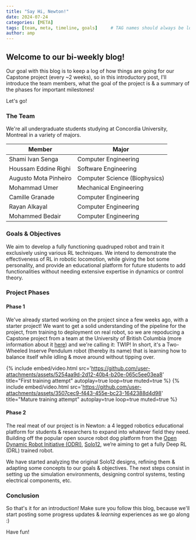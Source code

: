 ```yaml
---
title: "Say Hi, Newton!"
date: 2024-07-24
categories: [META]
tags: [team, meta, timeline, goals]     # TAG names should always be lowercase
author: amp
---
```


## Welcome to our bi-weekly blog!

Our goal with this blog is to keep a log of how things are going for our Capstone project (every ~2 weeks), so in this introductory post, I'll introduce the team members, what the goal of the project is & a summary of the phases for important milestones!

Let's go!

### The Team

We're all undergraduate students studying at Concordia University, Montreal in a variety of majors.

| Member      | Major |
| ------ | ----- |
| Shami Ivan Senga | Computer Engineering |
| Houssam Eddine Righi | Software Engineering |
| Augusto Mota Pinheiro | Computer Science (Biophysics) |
| Mohammad Umer | Mechanical Engineering |
| Camille Granade | Computer Engineering |
| Rayan Alkayal | Computer Engineering |
| Mohammed Bedair | Computer Engineering |

### Goals & Objectives

We aim to develop a fully functioning quadruped robot and train it exclusively using various RL techniques. We intend to demonstrate the effectiveness of RL in robotic locomotion, while giving the bot some personality, and provide an educational platform for future students to add functionalities without needing extensive expertise in dynamics or control theory.

### Project Phases

#### Phase 1
We've already started working on the project since a few weeks ago, with a starter project! We want to get a solid understanding of the pipeline for the project, from training to deployment on real robot, so we are repoducing a Capstone project from a team at the University of British Columbia (more information about it [here](https://jonah-gourlay44.github.io/gym2real/)) and we're calling it: TWIP! In short, it's a Two-Wheeled Inserve Pendulum robot (thereby its name) that is learning how to balance itself while idling & move around without tipping over.

{% 
  include embed/video.html src='https://github.com/user-attachments/assets/5254aa9d-2d12-40b4-b20e-065c5ee03ea8' 
  title="First training attempt"
  autoplay=true
  loop=true
  muted=true
%}
{% 
  include embed/video.html src='https://github.com/user-attachments/assets/3507cec9-f443-455e-bc23-1642388d4d98' 
  title="Mature training attempt"
  autoplay=true
  loop=true
  muted=true
%}

#### Phase 2
The real meat of our project is in Newton: a 4 legged robotics educational platform for students & researchers to expand into whatever field they need. Building off the popular open source robot dog platform from the [Open Dynamic Robot Initiative (ODRI)](https://open-dynamic-robot-initiative.github.io/), [Solo12](https://solo.pal-robotics.com/solo), we’re aiming to get a fully Deep RL (DRL) trained robot.

We have started analyzing the original Solo12 designs, refining them & adapting some concepts to our goals & objectives. The next steps consist in setting up the simulation environments, designing control systems, testing electrical components, etc.

### Conclusion

So that's it for an introduction! Make sure you follow this blog, because we'll start posting some progress updates & _learning_ experiences as we go along :)

Have fun!

